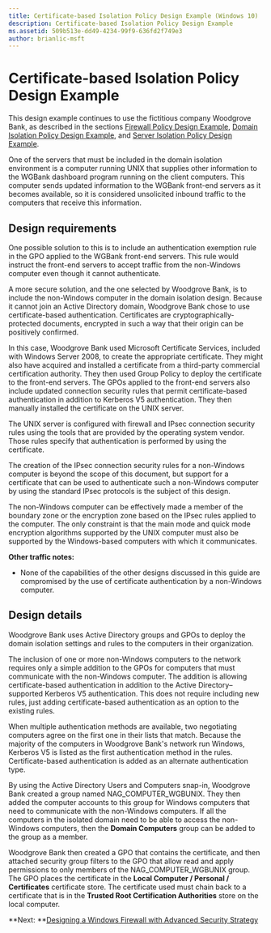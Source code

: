 ```yaml
---
title: Certificate-based Isolation Policy Design Example (Windows 10)
description: Certificate-based Isolation Policy Design Example
ms.assetid: 509b513e-dd49-4234-99f9-636fd2f749e3
author: brianlic-msft
---
```


# Certificate-based Isolation Policy Design Example


This design example continues to use the fictitious company Woodgrove Bank, as described in the sections [Firewall Policy Design Example](firewall-policy-design-example.md), [Domain Isolation Policy Design Example](domain-isolation-policy-design-example.md), and [Server Isolation Policy Design Example](server-isolation-policy-design-example.md).

One of the servers that must be included in the domain isolation environment is a computer running UNIX that supplies other information to the WGBank dashboard program running on the client computers. This computer sends updated information to the WGBank front-end servers as it becomes available, so it is considered unsolicited inbound traffic to the computers that receive this information.

## Design requirements


One possible solution to this is to include an authentication exemption rule in the GPO applied to the WGBank front-end servers. This rule would instruct the front-end servers to accept traffic from the non-Windows computer even though it cannot authenticate.

A more secure solution, and the one selected by Woodgrove Bank, is to include the non-Windows computer in the domain isolation design. Because it cannot join an Active Directory domain, Woodgrove Bank chose to use certificate-based authentication. Certificates are cryptographically-protected documents, encrypted in such a way that their origin can be positively confirmed.

In this case, Woodgrove Bank used Microsoft Certificate Services, included with Windows Server 2008, to create the appropriate certificate. They might also have acquired and installed a certificate from a third-party commercial certification authority. They then used Group Policy to deploy the certificate to the front-end servers. The GPOs applied to the front-end servers also include updated connection security rules that permit certificate-based authentication in addition to Kerberos V5 authentication. They then manually installed the certificate on the UNIX server.

The UNIX server is configured with firewall and IPsec connection security rules using the tools that are provided by the operating system vendor. Those rules specify that authentication is performed by using the certificate.

The creation of the IPsec connection security rules for a non-Windows computer is beyond the scope of this document, but support for a certificate that can be used to authenticate such a non-Windows computer by using the standard IPsec protocols is the subject of this design.

The non-Windows computer can be effectively made a member of the boundary zone or the encryption zone based on the IPsec rules applied to the computer. The only constraint is that the main mode and quick mode encryption algorithms supported by the UNIX computer must also be supported by the Windows-based computers with which it communicates.

**Other traffic notes:**

-   None of the capabilities of the other designs discussed in this guide are compromised by the use of certificate authentication by a non-Windows computer.

## Design details


Woodgrove Bank uses Active Directory groups and GPOs to deploy the domain isolation settings and rules to the computers in their organization.

The inclusion of one or more non-Windows computers to the network requires only a simple addition to the GPOs for computers that must communicate with the non-Windows computer. The addition is allowing certificate-based authentication in addition to the Active Directory–supported Kerberos V5 authentication. This does not require including new rules, just adding certificate-based authentication as an option to the existing rules.

When multiple authentication methods are available, two negotiating computers agree on the first one in their lists that match. Because the majority of the computers in Woodgrove Bank's network run Windows, Kerberos V5 is listed as the first authentication method in the rules. Certificate-based authentication is added as an alternate authentication type.

By using the Active Directory Users and Computers snap-in, Woodgrove Bank created a group named NAG\_COMPUTER\_WGBUNIX. They then added the computer accounts to this group for Windows computers that need to communicate with the non-Windows computers. If all the computers in the isolated domain need to be able to access the non-Windows computers, then the **Domain Computers** group can be added to the group as a member.

Woodgrove Bank then created a GPO that contains the certificate, and then attached security group filters to the GPO that allow read and apply permissions to only members of the NAG\_COMPUTER\_WGBUNIX group. The GPO places the certificate in the **Local Computer / Personal / Certificates** certificate store. The certificate used must chain back to a certificate that is in the **Trusted Root Certification Authorities** store on the local computer.

**Next: **[Designing a Windows Firewall with Advanced Security Strategy](designing-a-windows-firewall-with-advanced-security-strategy.md)

 

 





